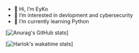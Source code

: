 - 👋 Hi, I’m EyKo
- 👀 I’m interested in devlopment and cybersecurity
- 🌱 I’m currently learning Python


[![Anurag's GitHub stats](https://github-readme-stats.vercel.app/api?username=eyko-dev&theme=github_dark)]

[![Harlok's wakatime stats](https://github-readme-stats.vercel.app/api/wakatime?username=NZO)]
